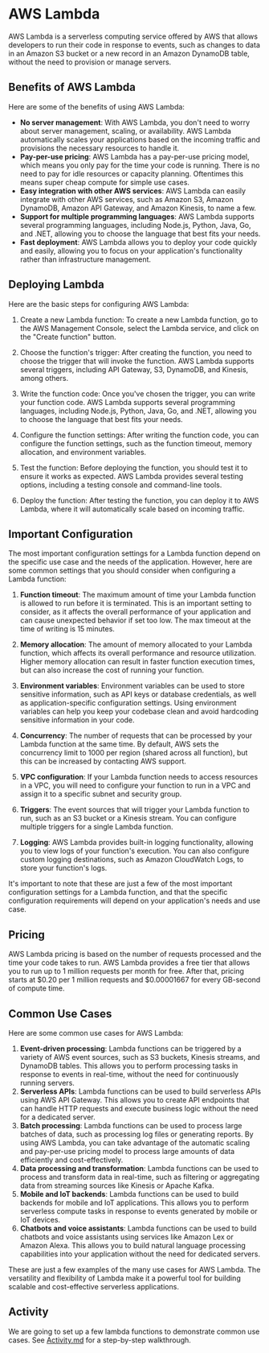 # AWS Lambda

AWS Lambda is a serverless computing service offered by AWS that allows developers to run their code in response to events, such as changes to data in an Amazon S3 bucket or a new record in an Amazon DynamoDB table, without the need to provision or manage servers.

## Benefits of AWS Lambda

Here are some of the benefits of using AWS Lambda:

- **No server management**: With AWS Lambda, you don't need to worry about server management, scaling, or availability. AWS Lambda automatically scales your applications based on the incoming traffic and provisions the necessary resources to handle it.
- **Pay-per-use pricing**: AWS Lambda has a pay-per-use pricing model, which means you only pay for the time your code is running. There is no need to pay for idle resources or capacity planning. Oftentimes this means super cheap compute for simple use cases.
- **Easy integration with other AWS services**: AWS Lambda can easily integrate with other AWS services, such as Amazon S3, Amazon DynamoDB, Amazon API Gateway, and Amazon Kinesis, to name a few.
- **Support for multiple programming languages**: AWS Lambda supports several programming languages, including Node.js, Python, Java, Go, and .NET, allowing you to choose the language that best fits your needs.
- **Fast deployment**: AWS Lambda allows you to deploy your code quickly and easily, allowing you to focus on your application's functionality rather than infrastructure management.

## Deploying Lambda

Here are the basic steps for configuring AWS Lambda:

1. Create a new Lambda function: To create a new Lambda function, go to the AWS Management Console, select the Lambda service, and click on the "Create function" button.

2. Choose the function's trigger: After creating the function, you need to choose the trigger that will invoke the function. AWS Lambda supports several triggers, including API Gateway, S3, DynamoDB, and Kinesis, among others.

3. Write the function code: Once you've chosen the trigger, you can write your function code. AWS Lambda supports several programming languages, including Node.js, Python, Java, Go, and .NET, allowing you to choose the language that best fits your needs.

4. Configure the function settings: After writing the function code, you can configure the function settings, such as the function timeout, memory allocation, and environment variables.

5. Test the function: Before deploying the function, you should test it to ensure it works as expected. AWS Lambda provides several testing options, including a testing console and command-line tools.

6. Deploy the function: After testing the function, you can deploy it to AWS Lambda, where it will automatically scale based on incoming traffic.

## Important Configuration

The most important configuration settings for a Lambda function depend on the specific use case and the needs of the application. However, here are some common settings that you should consider when configuring a Lambda function:

1. **Function timeout**: The maximum amount of time your Lambda function is allowed to run before it is terminated. This is an important setting to consider, as it affects the overall performance of your application and can cause unexpected behavior if set too low. The max timeout at the time of writing is 15 minutes.

2. **Memory allocation**: The amount of memory allocated to your Lambda function, which affects its overall performance and resource utilization. Higher memory allocation can result in faster function execution times, but can also increase the cost of running your function.

3. **Environment variables**: Environment variables can be used to store sensitive information, such as API keys or database credentials, as well as application-specific configuration settings. Using environment variables can help you keep your codebase clean and avoid hardcoding sensitive information in your code.

4. **Concurrency**: The number of requests that can be processed by your Lambda function at the same time. By default, AWS sets the concurrency limit to 1000 per region (shared across all function), but this can be increased by contacting AWS support.

5. **VPC configuration**: If your Lambda function needs to access resources in a VPC, you will need to configure your function to run in a VPC and assign it to a specific subnet and security group.

6. **Triggers**: The event sources that will trigger your Lambda function to run, such as an S3 bucket or a Kinesis stream. You can configure multiple triggers for a single Lambda function.

7. **Logging**: AWS Lambda provides built-in logging functionality, allowing you to view logs of your function's execution. You can also configure custom logging destinations, such as Amazon CloudWatch Logs, to store your function's logs.

It's important to note that these are just a few of the most important configuration settings for a Lambda function, and that the specific configuration requirements will depend on your application's needs and use case.

## Pricing

AWS Lambda pricing is based on the number of requests processed and the time your code takes to run. AWS Lambda provides a free tier that allows you to run up to 1 million requests per month for free. After that, pricing starts at $0.20 per 1 million requests and $0.00001667 for every GB-second of compute time.

## Common Use Cases

Here are some common use cases for AWS Lambda:

1. **Event-driven processing**: Lambda functions can be triggered by a variety of AWS event sources, such as S3 buckets, Kinesis streams, and DynamoDB tables. This allows you to perform processing tasks in response to events in real-time, without the need for continuously running servers.
2. **Serverless APIs**: Lambda functions can be used to build serverless APIs using AWS API Gateway. This allows you to create API endpoints that can handle HTTP requests and execute business logic without the need for a dedicated server.
3. **Batch processing**: Lambda functions can be used to process large batches of data, such as processing log files or generating reports. By using AWS Lambda, you can take advantage of the automatic scaling and pay-per-use pricing model to process large amounts of data efficiently and cost-effectively.
4. **Data processing and transformation**: Lambda functions can be used to process and transform data in real-time, such as filtering or aggregating data from streaming sources like Kinesis or Apache Kafka.
5. **Mobile and IoT backends**: Lambda functions can be used to build backends for mobile and IoT applications. This allows you to perform serverless compute tasks in response to events generated by mobile or IoT devices.
6. **Chatbots and voice assistants**: Lambda functions can be used to build chatbots and voice assistants using services like Amazon Lex or Amazon Alexa. This allows you to build natural language processing capabilities into your application without the need for dedicated servers.

These are just a few examples of the many use cases for AWS Lambda. The versatility and flexibility of Lambda make it a powerful tool for building scalable and cost-effective serverless applications.

## Activity

We are going to set up a few lambda functions to demonstrate common use cases. See [Activity.md](./Activity.md) for a step-by-step walkthrough.
